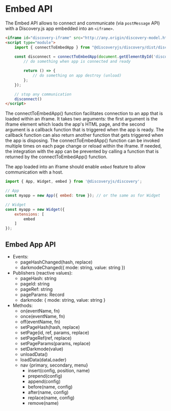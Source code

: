 # Embed API

The Embed API allows to connect and communicate (via `postMessage` API) with a Discovery.js app embedded into an `<iframe>`.

```html
<iframe id="discovery-iframe" src="http://any.origin/discovery-model.html"></iframe>
<script type="module">
    import { connectToEmbedApp } from "@discoveryjs/discovery/dist/discovery-embed.js";
    
    const disconnect = connectToEmbedApp(document.getElementById('discovery-iframe'), (app) => {
        // do something when app is connected and ready

        return () => {
            // do something on app destroy (unload)
        };
    });

    // stop any communication 
    disconnect()
</script>
```

The connectToEmbedApp() function facilitates connection to an app that is loaded within an iframe. It takes two arguments: the first argument is the iframe element which loads the app's HTML page, and the second argument is a callback function that is triggered when the app is ready. The callback function can also return another function that gets triggered when the app is disposing. The connectToEmbedApp() function can be invoked multiple times on each page change or reload within the iframe. If needed, the integration with the app can be prevented by calling a function that is returned by the connectToEmbedApp() function.

The app loaded into an iframe should enable `embed` feature to allow communication with a host.

```js
import { App, Widget, embed } from '@discoveryjs/discovery';

// App
const myapp = new App({ embed: true }); // or the same as for Widget

// Widget
const myapp = new Widget({
    extensions: [
        embed
    ]
});
```

## Embed App API

- Events:
    * pageHashChanged(hash, replace)
    * darkmodeChanged({ mode: string, value: string })
- Publishers (reactive values):
    * pageHash: string
    * pageId: string
    * pageRef: string
    * pageParams: Record
    * darkmode: { mode: string, value: string }
- Methods:
    * on(eventName, fn)
    * once(eventName, fn)
    * off(eventName, fn)
    * setPageHash(hash, replace)
    * setPage(id, ref, params, replace)
    * setPageRef(ref, replace)
    * setPageParams(params, replace)
    * setDarkmode(value)
    * unloadData()
    * loadData(dataLoader)
    * nav {primary, secondary, menu}
        * insert(config, position, name)
        * prepend(config)
        * append(config)
        * before(name, config)
        * after(name, config)
        * replace(name, config)
        * remove(name)
